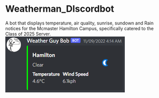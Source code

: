 # Weatherman_DIscordbot
A bot that displays temperature, air quality, sunrise, sundown and Rain notices for the Mcmaster Hamilton Campus, specifically catered to the Class of 2025 Server.
![My Image](weatherbotexample.png)
